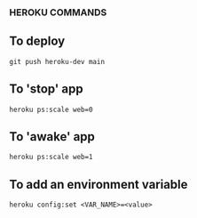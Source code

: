 

### HEROKU COMMANDS

## To deploy
```git push heroku-dev main```

## To 'stop' app
```heroku ps:scale web=0```

## To 'awake' app
```heroku ps:scale web=1```

## To add an environment variable
```heroku config:set <VAR_NAME>=<value>```
